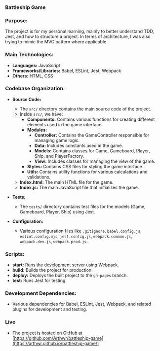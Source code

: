 ### Battleship Game

### Purpose:
The project is for my personal learning, mainly to better understand TDD, Jest, and how to structure a project. 
In terms of architecture, I was also trying to mimic the MVC pattern where applicable.

### Main Technologies:
- **Languages:** JavaScript
- **Frameworks/Libraries:** Babel, ESLint, Jest, Webpack
- **Others:** HTML, CSS

### Codebase Organization:
- **Source Code:**
  - The `src/` directory contains the main source code of the project.
  - Inside `src/`, we have:
    - **Components:** Contains various functions for creating different elements used in the game interface.
    - **Modules:**
      - **Controller:** Contains the GameController responsible for managing game logic.
      - **Data:** Includes constants used in the game.
      - **Models:** Contains classes for Game, Gameboard, Player, Ship, and PlayerFactory.
      - **View:** Includes classes for managing the view of the game.
    - **Styles:** Contains CSS files for styling the game interface.
    - **Utils:** Contains utility functions for various calculations and validations.
  - **Index.html:** The main HTML file for the game.
  - **Index.js:** The main JavaScript file that initializes the game.

- **Tests:**
  - The `tests/` directory contains test files for the models (Game, Gameboard, Player, Ship) using Jest.

- **Configuration:**
  - Various configuration files like `.gitignore`, `babel.config.js`, `eslint.config.mjs`, `jest.config.js`, `webpack.common.js`, `webpack.dev.js`, `webpack.prod.js`.

### Scripts:
- **start:** Runs the development server using Webpack.
- **build:** Builds the project for production.
- **deploy:** Deploys the built project to the `gh-pages` branch.
- **test:** Runs Jest for testing.

### Development Dependencies:
- Various dependencies for Babel, ESLint, Jest, Webpack, and related plugins for development and testing.

### Live 
- The project is hosted on GitHub at [https://github.com/Arthwr/battleship-game](https://arthwr.github.io/battleship-game/)
